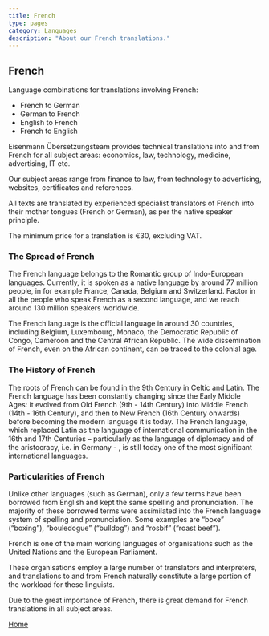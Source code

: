 ```yaml
---
title: French
type: pages
category: Languages
description: "About our French translations."
---
```

## French

Language combinations for translations involving French:
- French to German
- German to French
- English to French
- French to English

Eisenmann Übersetzungsteam provides technical translations into and from French for all subject areas: economics, law, technology, medicine, advertising, IT etc.

Our subject areas range from finance to law, from technology to advertising, websites, certificates and references.

All texts are translated by experienced specialist translators of French into their mother tongues (French or German), as per the native speaker principle.

The minimum price for a translation is €30, excluding VAT.

### The Spread of French
The French language belongs to the Romantic group of Indo-European languages. Currently, it is spoken as a native language by around 77 million people, in for example France, Canada, Belgium and Switzerland. Factor in all the people who speak French as a second language, and we reach around 130 million speakers worldwide.

The French language is the official language in around 30 countries, including Belgium, Luxembourg, Monaco, the Democratic Republic of Congo, Cameroon and the Central African Republic. The wide dissemination of French, even on the African continent, can be traced to the colonial age.

### The History of French
The roots of French can be found in the 9th Century in Celtic and Latin. The French language has been constantly changing since the Early Middle Ages: it evolved from Old French (9th - 14th Century) into Middle French (14th - 16th Century), and then to New French (16th Century onwards) before becoming the modern language it is today. The French language, which replaced Latin as the language of international communication in the 16th and 17th Centuries – particularly as the language of diplomacy and of the aristocracy, i.e. in Germany - , is still today one of the most significant international languages.

### Particularities of French
Unlike other languages (such as German), only a few terms have been borrowed from English and kept the same spelling and pronunciation. The majority of these borrowed terms were assimilated into the French language system of spelling and pronunciation. Some examples are “boxe” (“boxing”), “bouledogue” (“bulldog”) and “rosbif” (“roast beef”).

French is one of the main working languages of organisations such as the United Nations and the European Parliament.

These organisations employ a large number of translators and interpreters, and translations to and from French naturally constitute a large portion of the workload for these linguists.

Due to the great importance of French, there is great demand for French translations in all subject areas.

[Home](/about/landing)